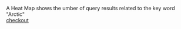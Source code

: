 A Heat Map shows the umber of query results related to the key word "Arctic"</br>
[checkout](http://www.wanshuangle.me/USC/cs572/DayHeatmap/index.html)